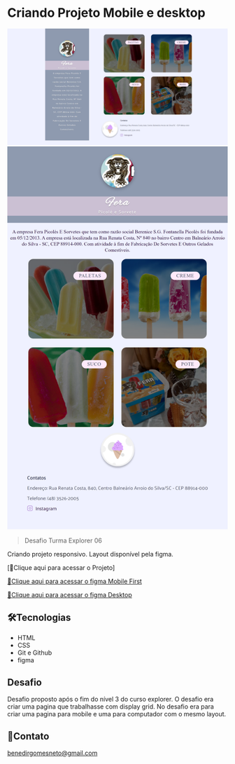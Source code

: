 # Criando Projeto Mobile e desktop

![preview](./github/preview.png)
![preview](./github/preview-responsive.png)

>Desafio Turma Explorer 06

Criando projeto responsivo. Layout disponível pela figma.

[🔗Clique aqui para acessar o Projeto]

[🔗Clique aqui para acessar o figma Mobile First](https://www.figma.com/file/OVW2hP6NWXyLOVW5fnTgZI/Stage-03---Mobile-First-(Copy)?node-id=12%3A137)

[🔗Clique aqui para acessar o figma Desktop](https://www.figma.com/file/lBjwsAJS4J9g9JrGixINnb/Stage-03---Grid-com-anima%C3%A7%C3%B5es-(Copy)?node-id=0%3A3)

## 🛠Tecnologias

- HTML
- CSS
- Git e Github
- figma

## Desafio

Desafio proposto após o fim do nível 3 do curso explorer. O desafio era criar uma pagina que trabalhasse com display grid. No desafio era para criar uma pagina para mobile e uma para computador com o mesmo layout.  

## 💛Contato

benedirgomesneto@gmail.com
